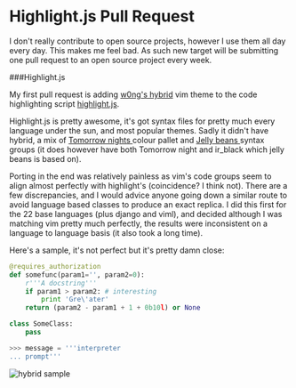 Highlight.js Pull Request
=========================

I don't really contribute to open source projects, however I use them all day
every day. This makes me feel bad. As such new target will be submitting one
pull request to an open source project every week.

###Highlight.js

My first pull request is adding [w0ng's hybrid](http://github.com/w0ng/hybrid)
vim theme to the code highlighting script
[highlight.js](http://highlightjs.org/).

Highlight.js is pretty awesome, it's got syntax files for pretty much every
language under the sun, and most popular themes. Sadly it didn't have hybrid, a
mix of [ Tomorrow nights ](https://github.com/chriskempson/tomorrow-theme)
colour pallet and [ Jelly beans ](https://github.com/nanotech/jellybeans.vim)
syntax groups (it does however have both Tomorrow night and ir_black which jelly
beans is based on).

Porting in the end was relatively painless as vim's code groups seem to align
almost perfectly with highlight's (coincidence? I think not). There are a few
discrepancies, and I would advice anyone going down a similar route to avoid
language based classes to produce an exact replica. I did this first for the 22
base languages (plus django and viml), and decided although I was matching vim
pretty much perfectly, the results were inconsistent on a language to language
basis (it also took a long time).

Here's a sample, it's not perfect but it's pretty damn close:

```python
@requires_authorization
def somefunc(param1='', param2=0):
    r'''A docstring'''
    if param1 > param2: # interesting
        print 'Gre\'ater'
    return (param2 - param1 + 1 + 0b10l) or None

class SomeClass:
    pass

>>> message = '''interpreter
... prompt'''
```

![hybrid sample](/static/blog/images/hybridsample.png)
